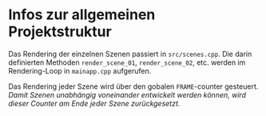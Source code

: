 # Infos zur allgemeinen Projektstruktur

Das Rendering der einzelnen Szenen passiert in `src/scenes.cpp`. Die darin definierten Methoden `render_scene_01`, `render_scene_02`, etc. werden im Rendering-Loop in `mainapp.cpp` aufgerufen.

Das Rendering jeder Szene wird über den gobalen `FRAME`-counter gesteuert. *Damit Szenen unabhängig voneinander entwickelt werden können, wird dieser Counter am Ende jeder Szene zurückgesetzt.*
